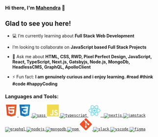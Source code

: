 ### Hi there, I'm [Mahendra](https://mmahendra001.github.io) 👋

<h2>Glad to see you here!</h2>

- 💻 I’m currently learning about **Full Stack Web Development**

- I’m looking to collaborate on **JavaScript based Full Stack Projects**

- 💬 Ask me about **HTML, CSS, RWD, Pixel Perfect Design, JavaScript, React, TypeScript, Next.js, Gatsbyjs, Node.js, MongoDb, HeadlessCMS, GraphQL, ApolloClient**

- ⚡ Fun fact: **I am genuinely curious and i enjoy learning. #read #think #code #happyCoding**

<h3 align="left">Languages and Tools:</h3>
<p align="left">  
    <a href="https://www.w3.org/html/" target="_blank"> 
        <code><img src="https://raw.githubusercontent.com/devicons/devicon/master/icons/html5/html5-original.svg" alt="html5" width="40" height="40"/></code> 
    </a>  
    <a href="https://www.w3schools.com/css/" target="_blank"> 
        <code><img src="https://raw.githubusercontent.com/devicons/devicon/master/icons/css3/css3-original.svg" alt="css3" width="40" height="40"/></code>  
    </a>
<!--     <a href="https://getbootstrap.com" target="_blank"> 
        <code><img src="https://raw.githubusercontent.com/devicons/devicon/master/icons/bootstrap/bootstrap-plain.svg" alt="bootstrap" width="40" height="40"/></code>  
    </a>  -->
    <a href="https://sass-lang.com/" target="_blank"> 
        <code><img src="https://cdn.jsdelivr.net/gh/devicons/devicon/icons/sass/sass-original.svg" alt="sass" width="40" height="40"/></code>  
    </a>         
    <a href="https://developer.mozilla.org/en-US/docs/Web/JavaScript" target="_blank"> 
        <code><img src="https://raw.githubusercontent.com/devicons/devicon/master/icons/javascript/javascript-plain.svg" alt="javascript" width="40" height="40"/></code>  
    </a>
    <a href="https://www.typescriptlang.org/" target="_blank"> 
        <code><img src="https://cdn.jsdelivr.net/gh/devicons/devicon/icons/typescript/typescript-original.svg" alt="typescript" width="40" height="40"/></code>  
    </a> 
    <a href="https://reactjs.org/" target="_blank"> 
        <code><img src="https://raw.githubusercontent.com/devicons/devicon/master/icons/react/react-original.svg" alt="React" width="40" height="40"/> </code> 
    </a>
    <a href="#" target="_blank"> 
        <code><img src="https://cdn.jsdelivr.net/gh/devicons/devicon/icons/nextjs/nextjs-original.svg" alt="nextjs" width="40" height="40"/></code>  
    </a> 
<!--     <a href="#" target="_blank"> 
        <code><img src="https://cdn.jsdelivr.net/gh/devicons/devicon/icons/gatsby/gatsby-plain.svg" alt="gatsby" width="40" height="40"/></code>  
    </a>  -->
    <a href="#" target="_blank"> 
        <code><img src="https://cdn.jsdelivr.net/gh/devicons/devicon/icons/jamstack/jamstack-original.svg" alt="jamstack" width="40" height="40"/></code>  
    </a>     
    <a href="#" target="_blank"> 
        <code><img src="https://cdn.jsdelivr.net/gh/devicons/devicon/icons/graphql/graphql-plain.svg" alt="graphql" width="40" height="40"/></code>  
    </a> 
    <a href="#" target="_blank"> 
        <code><img src="https://cdn.jsdelivr.net/gh/devicons/devicon/icons/nodejs/nodejs-original.svg" alt="nodejs" width="40" height="40"/></code>  
    </a> 
    <a href="#" target="_blank"> 
        <code><img src="https://cdn.jsdelivr.net/gh/devicons/devicon/icons/mongodb/mongodb-original.svg" alt="mongodb" width="40" height="40"/></code>  
    </a>
    <a href="#" target="_blank"> 
    <code><img src="https://cdn.jsdelivr.net/gh/devicons/devicon/icons/npm/npm-original-wordmark.svg" alt="npm" width="40" height="40"/></code>  
    </a>     
    <a href="https://git-scm.com/" target="_blank"> 
        <code><img src="https://raw.githubusercontent.com/devicons/devicon/master/icons/git/git-original.svg" alt="git" width="40" height="40"/></code>  
    </a> 
<!--     <a href="#" target="_blank"> 
    <code><img src="https://cdn.jsdelivr.net/gh/devicons/devicon/icons/github/github-original.svg" alt="github" width="40" height="40"/></code>  
    </a>  -->
    <a href="#" target="_blank"> 
    <code><img src="https://cdn.jsdelivr.net/gh/devicons/devicon/icons/slack/slack-original.svg" alt="slack" width="40" height="40"/></code>  
    </a> 
    <a href="#" target="_blank"> 
    <code><img src="https://cdn.jsdelivr.net/gh/devicons/devicon/icons/vscode/vscode-original.svg" alt="vscode" width="40" height="40"/></code>  
    </a> 
    <a href="#" target="_blank"> 
    <code><img src="https://cdn.jsdelivr.net/gh/devicons/devicon/icons/figma/figma-original.svg" alt="figma" width="40" height="40"/></code>  
    </a> 
<!--     <a href="#" target="_blank"> 
    <code><img src="https://cdn.jsdelivr.net/gh/devicons/devicon/icons/amazonwebservices/amazonwebservices-original.svg" alt="aws" width="40" height="40"/>           </code>   -->
    </a>    
</p>

